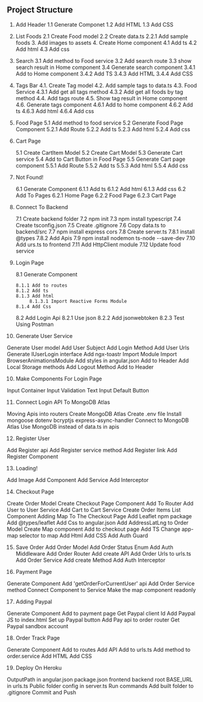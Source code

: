 ## Project Structure

1. Add Header 
   1.1 Generate Componet
   1.2 Add HTML
   1.3 Add CSS

2. List Foods
   2.1 Create Food model
   2.2 Create data.ts
       2.2.1 Add sample foods
   3. Add images to assets
   4. Create Home component
       4.1 Add ts
       4.2 Add html
       4.3 Add css

3. Search 
    3.1 Add method to Food service
    3.2 Add search route
    3.3 show search result in Home component
    3.4 Generate search component
        3.4.1 Add to Home component
        3.4.2 Add TS
        3.4.3 Add HTML
        3.4.4 Add CSS

4. Tags Bar 
     4.1. Create Tag model
     4.2. Add sample tags to data.ts
     4.3. Food Service 
        4.3.1 Add get all tags method
        4.3.2 Add get all foods by tag method
    4.4. Add tags route 
    4.5. Show tag result in Home component
    4.6. Generate tags component
       4.6.1 Add to home component
       4.6.2 Add ts
       4.6.3 Add html
       4.6.4 Add css

5. Food Page
   5.1 Add method to food service
   5.2 Generate Food Page Component
       5.2.1 Add Route
       5.2.2 Add ts
       5.2.3 Add html
       5.2.4 Add css

5. Cart Page

    5.1 Create CartItem Model
    5.2 Create Cart Model
    5.3 Generate Cart service
    5.4 Add to Cart Button in Food Page
    5.5 Generate Cart page  component
         5.5.1 Add Route
         5.5.2 Add ts
         5.5.3 Add html
         5.5.4 Add css

6. Not Found!

   6.1 Generate Component
        6.1.1 Add ts
        6.1.2 Add html
        6.1.3 Add css
   6.2 Add To Pages
        6.2.1 Home Page
        6.2.2  Food Page
        6.2.3  Cart Page

7. Connect To Backend

    7.1 Create backend folder
    7.2 npm init
    7.3 npm install typescript
    7.4 Create tsconfig.json
    7.5 Create .gitignore
    7.6 Copy data.ts to backend/src
    7.7 npm install express cors
    7.8 Create server.ts
         7.8.1 install @types
         7.8.2 Add Apis
    7.9 npm install nodemon ts-node        --save-dev
    7.10 Add urs.ts to frontend
    7.11 Add HttpClient module
    7.12 Update food service

8. Login Page

    8.1 Generate Component

       8.1.1 Add to routes
       8.1.2 Add ts
       8.1.3 Add html
            8.1.3.1 Import Reactive Forms Module
       8.1.4 Add Css
    8.2 Add Login Api
        8.2.1 Use json
        8.2.2 Add jsonwebtoken
        8.2.3 Test Using Postman   



9. Generate User Service

Generate User model
Add User Subject
Add Login Method
Add User Urls
Generate IUserLogin interface
Add ngx-toastr
Import Module
Import BrowserAnimationsModule
Add styles in angular.json
Add to Header
Add Local Storage methods
Add Logout Method
Add to Header


10. Make Components For Login Page

Input Container
Input Validation
Text Input
Default Button


11. Connect Login API To MongoDB Atlas

Moving Apis into routers
Create MongoDB Atlas
Create .env file
Install
mongoose
dotenv
bcryptjs
express-async-handler
Connect to MongoDB Atlas
Use MongoDB instead of data.ts in apis


12. Register User

Add Register api
Add Register service method
Add Register link
Add Register Component

13. Loading!

Add Image
Add Component
Add Service
Add Interceptor


14. Checkout Page

Create Order Model
Create Checkout Page Component
Add To Router
Add User to User Service
Add Cart to Cart Service
Create Order Items List Component
Adding Map To The Checkout Page
Add Leaflet npm package
Add @types/leaflet
Add Css to angular.json
Add AddressLatLng to Order Model
Create Map component
Add to checkout page
Add TS
Change app-map selector to map
Add Html
Add CSS
Add Auth Guard


15. Save Order
Add Order Model
Add Order Status Enum
Add Auth Middleware
Add Order Router
Add create API
Add Order Urls to urls.ts
Add Order Service
Add create Method
Add Auth Interceptor


16. Payment Page

Generate Component
Add 'getOrderForCurrentUser' api
Add Order Service method
Connect Component to Service
Make the map component readonly


17. Adding Paypal

Generate Component
Add to payment page
Get Paypal client Id
Add Paypal JS to index.html
Set up Paypal button
Add Pay api to order router
Get Paypal sandbox account


18. Order Track Page

Generate Component
Add to routes
Add API
Add to urls.ts
Add method to order.service
Add HTML
Add CSS


19. Deploy On Heroku

OutputPath in angular.json
package.json
frontend
backend
root
BASE_URL in urls.ts
Public folder config in server.ts
Run commands
Add built folder to .gitignore
Commit and Push